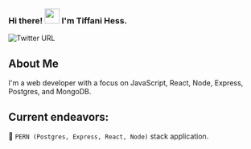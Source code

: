 ### Hi there! <img src="https://raw.githubusercontent.com/MartinHeinz/MartinHeinz/master/wave.gif" width="30px"> I'm Tiffani Hess.
![Twitter URL](https://img.shields.io/twitter/url?style=social&url=https%3A%2F%2Ftwitter.com%2Fhess_tiffani)

## About Me
I'm a web developer with a focus on JavaScript, React, Node, Express, Postgres, and MongoDB.


## Current endeavors:
🔭  `PERN (Postgres, Express, React, Node)` stack application.

<!--
**bumblybee/bumblybee** is a ✨ _special_ ✨ repository because its `README.md` (this file) appears on your GitHub profile.

Here are some ideas to get you started:

- 🔭 I’m currently working on ...
- 🌱 I’m currently learning ...
- 👯 I’m looking to collaborate on ...
- 🤔 I’m looking for help with ...
- 💬 Ask me about ...
- 📫 How to reach me: ...
- 😄 Pronouns: ...
- ⚡ Fun fact: ...
-->
